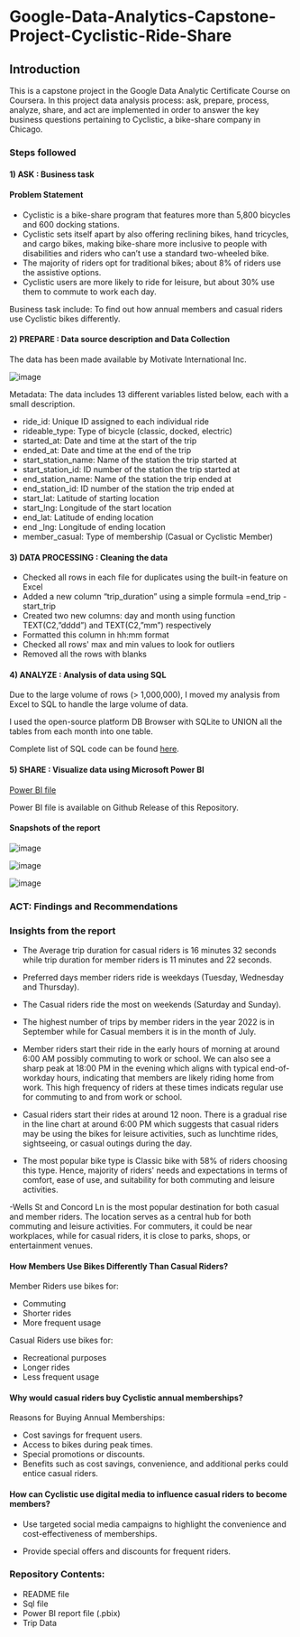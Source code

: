 
# Google-Data-Analytics-Capstone-Project-Cyclistic-Ride-Share


## Introduction

This is a capstone project in the Google Data Analytic Certificate Course on Coursera. In this project data analysis process: ask, prepare, process, analyze, share, and act are implemented in order to answer the key business questions pertaining to Cyclistic, a bike-share company in Chicago.




### Steps followed 

#### 1) ASK : Business task

#### Problem Statement

-	Cyclistic is a bike-share program that features more than 5,800 bicycles and 600 docking stations. 
-	Cyclistic sets itself apart by also offering reclining bikes, hand tricycles, and cargo bikes, making bike-share more inclusive to people with disabilities and riders who can’t use a standard two-wheeled bike. 
-	The majority of riders opt for traditional bikes; about 8% of riders use the assistive options. 
-	Cyclistic users are more likely to ride for leisure, but about 30% use them to commute to work each day. 

Business task include:
To find out how annual members and casual riders use Cyclistic bikes differently.

#### 2) PREPARE : Data source description and Data Collection


The data has been made available by Motivate International Inc.

![image](https://github.com/noor2560/Google-Data-Analytics-Capstone-Project-Cyclistic-Ride-Share/assets/108732316/130744a1-53ba-4218-95f4-d5d70bace004)

Metadata:
The data includes 13 different variables listed below, each with a small description. 
-	ride_id: Unique ID assigned to each individual ride
-	rideable_type: Type of bicycle (classic, docked, electric)
-	started_at: Date and time at the start of the trip
-	ended_at: Date and time at the end of the trip
-	start_station_name: Name of the station the trip started at
-	start_station_id: ID number of the station the trip started at
-	end_station_name: Name of the station the trip ended at
-	end_station_id: ID number of the station the trip ended at
-	start_lat: Latitude of starting location
-	start_lng: Longitude of the start location
-	end_lat: Latitude of ending location
-	end _lng: Longitude of ending location
-	member_casual: Type of membership (Casual or Cyclistic Member)

#### 3) DATA PROCESSING : Cleaning the data
-	Checked all rows in each file for duplicates using the built-in feature on Excel
-	Added a new column “trip_duration” using a simple formula =end_trip - start_trip
-	Created two new columns: day and month using function TEXT(C2,”dddd”) and TEXT(C2,”mm”) respectively
-	Formatted this column in hh:mm format
-	Checked all rows' max and min values to look for outliers
-	Removed all the rows with blanks

#### 4) ANALYZE : Analysis of data using SQL  

Due to the large volume of rows (> 1,000,000), I moved my analysis from Excel to SQL to handle the large volume of data. 

I used the open-source platform DB Browser with SQLite to UNION all the tables from each month into one table.

Complete list of SQL code can be found [here](https://github.com/noor2560/Google-Data-Analytics-Capstone-Project-Cyclistic-Ride-Share/blob/main/SQL%20code).


#### 5) SHARE : Visualize data using Microsoft Power BI


[Power BI file](https://github.com/noor2560/Google-Data-Analytics-Capstone-Project-Cyclistic-Ride-Share/releases/tag/v1.0)


Power BI file is available on Github Release of this Repository.
           
#### Snapshots of the report

![image](https://github.com/noor2560/Google-Data-Analytics-Capstone-Project-Cyclistic-Ride-Share/assets/108732316/90334f17-91f3-48b8-91f9-8c28dce9db3c)

![image](https://github.com/noor2560/Google-Data-Analytics-Capstone-Project-Cyclistic-Ride-Share/assets/108732316/fd95fb6f-c4a5-4861-91b7-2fde6d604643)

![image](https://github.com/noor2560/Google-Data-Analytics-Capstone-Project-Cyclistic-Ride-Share/assets/108732316/4905729c-f45b-4ed6-8c1f-84dee4763181)

### ACT: Findings and Recommendations

### Insights from the report


- The Average trip duration for casual riders is 16 minutes 32 seconds while trip duration for member riders is 11 minutes and 22 seconds.

- Preferred days member riders ride is weekdays (Tuesday, Wednesday and Thursday).

- The Casual riders ride the most on weekends (Saturday and Sunday).

- The highest number of trips by member riders in the year 2022 is in September while for Casual members it is in the month of July.

- Member riders start their ride in the early hours of morning at around 6:00 AM  possibly commuting to work or school. We can also see a sharp peak at 18:00 PM in the evening which aligns with typical end-of-workday hours, indicating that members are likely riding home from work. This high frequency of riders at these times indicats regular use for commuting to and from work or school.

- Casual riders start their rides at around 12 noon. There is a gradual rise in the line chart at around 6:00 PM which suggests that casual riders may be using the bikes for leisure activities, such as lunchtime rides, sightseeing, or casual outings during the day.

- The most popular bike type is Classic bike with 58% of riders choosing this type. Hence, majority of riders' needs and expectations in terms of comfort, ease of use, and suitability for both commuting and leisure activities.

-Wells St and Concord Ln is the most popular destination for both casual and member riders. The location serves as a central hub for both commuting and leisure activities. For commuters, it could be near workplaces, while for casual riders, it is close to parks, shops, or entertainment venues.

#### How Members Use Bikes Differently Than Casual Riders?

Member Riders use bikes for: 

- Commuting
- Shorter rides  
- More frequent usage

Casual Riders use bikes for: 
- Recreational purposes
- Longer rides 
- Less frequent usage





#### Why would casual riders buy Cyclistic annual memberships?

Reasons for Buying Annual Memberships:

- Cost savings for frequent users.
- Access to bikes during peak times.
- Special promotions or discounts.
- Benefits such as cost savings, convenience, and additional perks could entice casual riders.

#### How can Cyclistic use digital media to influence casual riders to become members?

- Use targeted social media campaigns to highlight the convenience and cost-effectiveness of memberships.

- Provide special offers and discounts for frequent riders.



### Repository Contents:

- README file
- Sql file
- Power BI report file (.pbix)
- Trip Data













        
